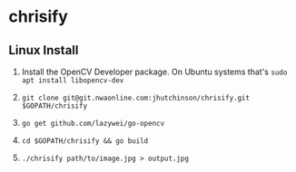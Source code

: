 # chrisify

## Linux Install

1. Install the OpenCV Developer package. On Ubuntu systems that's `sudo apt install libopencv-dev`

2. `git clone git@git.nwaonline.com:jhutchinson/chrisify.git $GOPATH/chrisify`

3. `go get github.com/lazywei/go-opencv`

4. `cd $GOPATH/chrisify && go build`

5. `./chrisify path/to/image.jpg > output.jpg`
